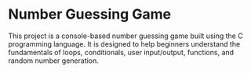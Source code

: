 # Number Guessing Game
This project is a console-based number guessing game built using the C programming language. It is designed to help beginners understand the fundamentals of loops, conditionals, user input/output, functions, and random number generation.
